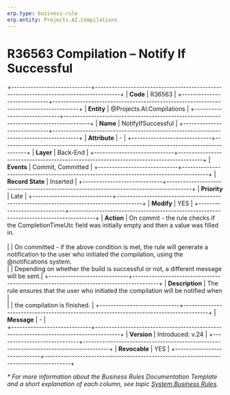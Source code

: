 ```yaml
---
erp.type: business-rule
erp.entity: Projects.AI.Compilations
---
```


# R36563 Compilation – Notify If Successful
+-----------------------------+---------------------------------------------------------------------------------------+
| **Code**                    | R36563                                                                                |
+-----------------------------+---------------------------------------------------------------------------------------+
| **Entity**                  | @Projects.AI.Compilations                                                             |
+-----------------------------+---------------------------------------------------------------------------------------+
| **Name**                    | NotifyIfSuccessful                                                                    |
+-----------------------------+---------------------------------------------------------------------------------------+
| **Attribute**               | \-                                                                                    |
+-----------------------------+---------------------------------------------------------------------------------------+
| **Layer**                   | Back-End                                                                              |
+-----------------------------+---------------------------------------------------------------------------------------+
| **Events**                  | Commit, Committed                                                                     |
+-----------------------------+---------------------------------------------------------------------------------------+
| **Record State**            | Inserted                                                                              |
+-----------------------------+---------------------------------------------------------------------------------------+
| **Priority**                | Late                                                                                  |
+-----------------------------+---------------------------------------------------------------------------------------+
| **Modify**                  | YES                                                                                   |
+-----------------------------+---------------------------------------------------------------------------------------+
| **Action**                  | On commit - the rule checks if the CompletionTimeUtc field was initially empty and then a value was filled in. <br>      
|                             | On committed - if the above condition is met, the rule will generate a notification to the user who initiated the compilation, using the @notifications system. <br>
|                             | Depending on whether the build is successful or not, a different message will be sent.|
+-----------------------------+---------------------------------------------------------------------------------------+
| **Description**             | The rule ensures that the user who initiated the compilation will be notified when    |     
|                             | the compilation is finished.                                                          |
+-----------------------------+---------------------------------------------------------------------------------------+
| **Message**                 | \-                                                                                    |                         
+-----------------------------+---------------------------------------------------------------------------------------+
| **Version**                 | Introduced: v.24                                                                      |
+-----------------------------+---------------------------------------------------------------------------------------+
| **Revocable**               | YES                                                                                   |
+-----------------------------+---------------------------------------------------------------------------------------+

*\* For more information about the Business Rules Documentation Template and a short explanation of each column, see
topic [System Business Rules](../templates/template-description-system-business-rules.md).*
